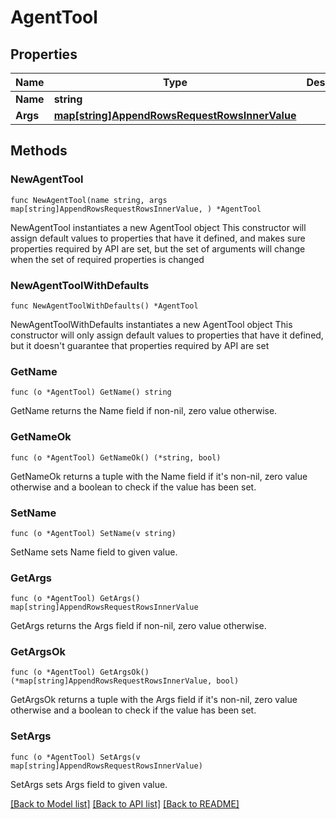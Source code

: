 # AgentTool

## Properties

Name | Type | Description | Notes
------------ | ------------- | ------------- | -------------
**Name** | **string** |  | 
**Args** | [**map[string]AppendRowsRequestRowsInnerValue**](AppendRowsRequestRowsInnerValue.md) |  | 

## Methods

### NewAgentTool

`func NewAgentTool(name string, args map[string]AppendRowsRequestRowsInnerValue, ) *AgentTool`

NewAgentTool instantiates a new AgentTool object
This constructor will assign default values to properties that have it defined,
and makes sure properties required by API are set, but the set of arguments
will change when the set of required properties is changed

### NewAgentToolWithDefaults

`func NewAgentToolWithDefaults() *AgentTool`

NewAgentToolWithDefaults instantiates a new AgentTool object
This constructor will only assign default values to properties that have it defined,
but it doesn't guarantee that properties required by API are set

### GetName

`func (o *AgentTool) GetName() string`

GetName returns the Name field if non-nil, zero value otherwise.

### GetNameOk

`func (o *AgentTool) GetNameOk() (*string, bool)`

GetNameOk returns a tuple with the Name field if it's non-nil, zero value otherwise
and a boolean to check if the value has been set.

### SetName

`func (o *AgentTool) SetName(v string)`

SetName sets Name field to given value.


### GetArgs

`func (o *AgentTool) GetArgs() map[string]AppendRowsRequestRowsInnerValue`

GetArgs returns the Args field if non-nil, zero value otherwise.

### GetArgsOk

`func (o *AgentTool) GetArgsOk() (*map[string]AppendRowsRequestRowsInnerValue, bool)`

GetArgsOk returns a tuple with the Args field if it's non-nil, zero value otherwise
and a boolean to check if the value has been set.

### SetArgs

`func (o *AgentTool) SetArgs(v map[string]AppendRowsRequestRowsInnerValue)`

SetArgs sets Args field to given value.



[[Back to Model list]](../README.md#documentation-for-models) [[Back to API list]](../README.md#documentation-for-api-endpoints) [[Back to README]](../README.md)



